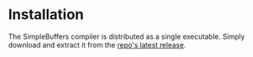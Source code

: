 # Installation

The SimpleBuffers compiler is distributed as a single executable. Simply download and extract it
from the [repo's latest release](https://github.com/ZachDaChampion/simple-buffers/releases).
